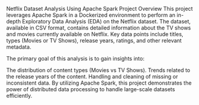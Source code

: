 Netflix Dataset Analysis Using Apache Spark
Project Overview
This project leverages Apache Spark in a Dockerized environment to perform an in-depth Exploratory Data Analysis (EDA) on the Netflix dataset. The dataset, available in CSV format, contains detailed information about the TV shows and movies currently available on Netflix. Key data points include titles, types (Movies or TV Shows), release years, ratings, and other relevant metadata.

The primary goal of this analysis is to gain insights into:

The distribution of content types (Movies vs TV Shows).
Trends related to the release years of the content.
Handling and cleaning of missing or inconsistent data.
By utilizing Apache Spark, this project demonstrates the power of distributed data processing to handle large-scale datasets efficiently.
